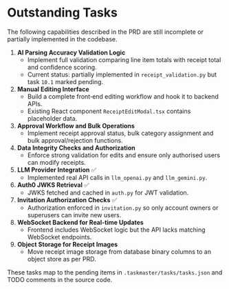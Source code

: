 # Outstanding Tasks

The following capabilities described in the PRD are still incomplete or partially implemented in the codebase.

1. **AI Parsing Accuracy Validation Logic**
   - Implement full validation comparing line item totals with receipt total and confidence scoring.
   - Current status: partially implemented in `receipt_validation.py` but task `10.1` marked pending.
2. **Manual Editing Interface**
   - Build a complete front‑end editing workflow and hook it to backend APIs.
   - Existing React component `ReceiptEditModal.tsx` contains placeholder data.
3. **Approval Workflow and Bulk Operations**
   - Implement receipt approval status, bulk category assignment and bulk approval/rejection functions.
4. **Data Integrity Checks and Authorization**
   - Enforce strong validation for edits and ensure only authorised users can modify receipts.
5. **LLM Provider Integration** ✅
   - Implemented real API calls in `llm_openai.py` and `llm_gemini.py`.
6. **Auth0 JWKS Retrieval** ✅
   - JWKS fetched and cached in `auth.py` for JWT validation.
7. **Invitation Authorization Checks** ✅
   - Authorization enforced in `invitation.py` so only account owners or superusers can invite new users.
8. **WebSocket Backend for Real‑time Updates**
   - Frontend includes WebSocket logic but the API lacks matching WebSocket endpoints.
9. **Object Storage for Receipt Images**
   - Move receipt image storage from database binary columns to an object store as per PRD.

These tasks map to the pending items in `.taskmaster/tasks/tasks.json` and TODO comments in the source code.

